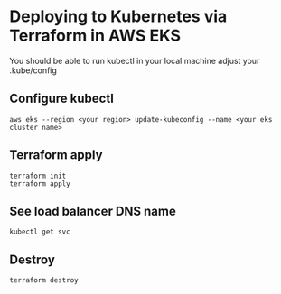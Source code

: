 # Deploying to Kubernetes via Terraform in AWS EKS

You should be able to run kubectl in your local machine adjust your .kube/config 

## Configure kubectl
```
aws eks --region <your region> update-kubeconfig --name <your eks cluster name>
```
## Terraform apply
```
terraform init
terraform apply

```
## See load balancer DNS name 
```
kubectl get svc 
```
## Destroy
```
terraform destroy
```
